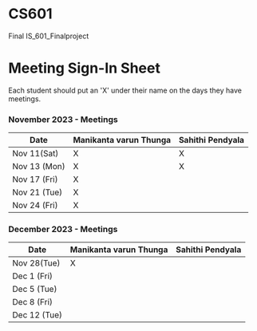 # CS601
Final 
IS_601_Finalproject

# Meeting Sign-In Sheet

Each student should put an 'X' under their name on the days they have meetings.

### November 2023 - Meetings

| Date           | Manikanta varun Thunga |Sahithi Pendyala |
|-------------   |-----------   |-----------    |         
| Nov  11(Sat)   |      X       |        X       |           
| Nov 13 (Mon)   |      X       |        X       |           
| Nov 17 (Fri)   |      X        |               |           
| Nov 21 (Tue) |        X      |               |            
| Nov 24 (Fri) |       X       |               |           
           

### December 2023 - Meetings

| Date           | Manikanta varun Thunga |Sahithi Pendyala |
|-------------   |-----------   |-----------    |
| Nov 28(Tue)    |       X       |               |           
| Dec 1 (Fri)    |              |               |           
| Dec 5 (Tue)    |              |               |           
| Dec 8 (Fri)    |              |               |           
| Dec 12 (Tue)   |              |               |

